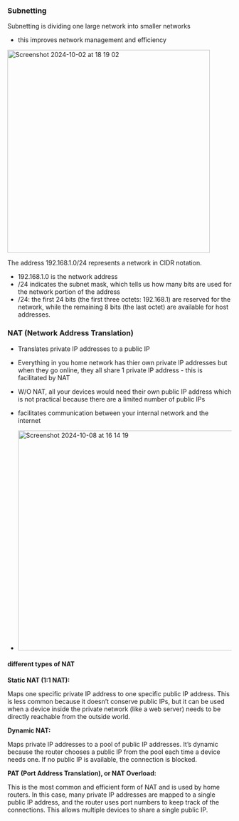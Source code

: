 ### Subnetting

Subnetting is dividing one large network into smaller networks 
- this improves network management and efficiency

<img width="455" alt="Screenshot 2024-10-02 at 18 19 02" src="https://github.com/user-attachments/assets/2ff60fc1-c46e-4214-b013-dc97bad8cd12">

The address 192.168.1.0/24 represents a network in CIDR notation.

- 192.168.1.0 is the network address
- /24 indicates the subnet mask, which tells us how many bits are used for the network portion of the address
- /24: the first 24 bits (the first three octets: 192.168.1) are reserved for the network, while the remaining 8 bits (the last octet) are available for host addresses.

### NAT (Network Address Translation)

- Translates private IP addresses to a public IP
- Everything in you home network has thier own private IP addresses but when they go online, they all share 1 private IP address - this is facilitated by NAT
- W/O NAT, all your devices would need their own public IP address which is not practical because there are a limited number of public IPs

- facilitates communication between your internal  network and the internet
- <img width="493" alt="Screenshot 2024-10-08 at 16 14 19" src="https://github.com/user-attachments/assets/2ee71036-2e11-4f3b-ae1e-38f1e3f26db0">


#### different types of NAT

**Static NAT (1:1 NAT):**

Maps one specific private IP address to one specific public IP address. This is less common because it doesn’t conserve public IPs, but it can be used when a device inside the private network (like a web server) needs to be directly reachable from the outside world.

**Dynamic NAT:**

Maps private IP addresses to a pool of public IP addresses. It’s dynamic because the router chooses a public IP from the pool each time a device needs one. If no public IP is available, the connection is blocked.

**PAT (Port Address Translation), or NAT Overload:**

This is the most common and efficient form of NAT and is used by home routers. In this case, many private IP addresses are mapped to a single public IP address, and the router uses port numbers to keep track of the connections. This allows multiple devices to share a single public IP.


